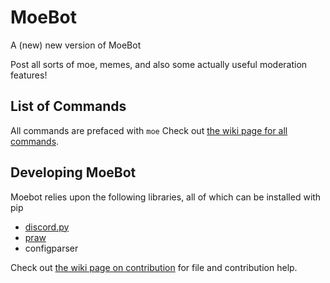 # MoeBot
A (new) new version of MoeBot

Post all sorts of moe, memes, and also some actually useful moderation features!

## List of Commands
All commands are prefaced with `moe`
Check out [the wiki page for all commands](https://github.com/camd67/moebot/wiki).


## Developing MoeBot
Moebot relies upon the following libraries, all of which can be installed with pip
* [discord.py](https://github.com/Rapptz/discord.py)
* [praw](https://github.com/Rapptz/discord.py)
* configparser

Check out [the wiki page on contribution](https://github.com/camd67/moebot/wiki/contributing) for file and contribution help.

